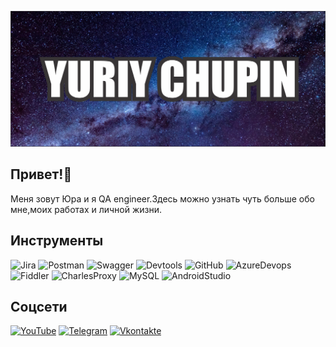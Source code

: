 [![Header](https://github.com/SpaceEngineer-RU/SpaceEngineer-RU/blob/main/assets/%D0%91%D0%B0%D0%BD%D0%BD%D0%B5%D1%80%20%D0%B3%D0%B8%D1%82%20%D1%85%D0%B0%D0%B1.png)](https://www.youtube.com/@crossoutbangog)

## Привет!👋

Меня зовут Юра и я QA engineer.Здесь можно узнать чуть больше обо мне,моих работах и личной жизни.

## Инструменты

![Jira](https://img.shields.io/badge/-Jira-090909?style=for-the-badge&logo=jira&logoColor=#0052CC)
![Postman](https://img.shields.io/badge/-Postman-090909?style=for-the-badge&logo=postman&logoColor=#FF6C37)
![Swagger](https://img.shields.io/badge/-Swagger-090909?style=for-the-badge&logo=swagger&logoColor=#85EA2D)
![Devtools](https://img.shields.io/badge/-Devtools-090909?style=for-the-badge&logo=GoogleChrome&logoColor=#4285F4)
![GitHub](https://img.shields.io/badge/-GitHub-090909?style=for-the-badge&logo=GitHub&logoColor=#181717)
![AzureDevops](https://img.shields.io/badge/AzureDevops-090909?style=for-the-badge&logo=devdotto&logoColor=#003E54)
![Fiddler](https://img.shields.io/badge/Fiddler-090909?style=for-the-badge&logo=jsfiddle&logoColor=#0084FF)
![CharlesProxy](https://img.shields.io/badge/CharlesProxy-090909?style=for-the-badge&logo=charles&logoColor=#F3F5F5)
![MySQL](https://img.shields.io/badge/MySQL-090909?style=for-the-badge&logo=mysql&logoColor=#4479A1)
![AndroidStudio](https://img.shields.io/badge/AndroidStudio-090909?style=for-the-badge&logo=androidstudio&logoColor=#3DDC84)
## Соцсети
[![YouTube](https://img.shields.io/badge/YouTube-090909?style=for-the-badge&logo=youtube&logoColor=#FF0000)](https://www.youtube.com/@crossoutbangog/featured)
[![Telegram](https://img.shields.io/badge/Telegram-090909?style=for-the-badge&logo=telegram&logoColor=#26A5E4)](https://t.me/Hakermylife)
[![Vkontakte](https://img.shields.io/badge/Vkontakte-090909?style=for-the-badge&logo=vk&logoColor=#0077FF)](https://vk.com/bangogcom)
